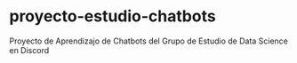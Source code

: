 # proyecto-estudio-chatbots
Proyecto de Aprendizajo de Chatbots del Grupo de Estudio de Data Science en Discord
